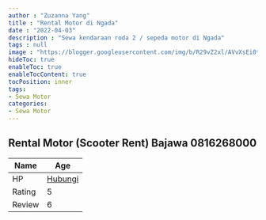 ```yaml
---
author : "Zuzanna Yang"
title : "Rental Motor di Ngada"
date : "2022-04-03"
description : "Sewa kendaraan roda 2 / sepeda motor di Ngada"
tags : null
image : "https://blogger.googleusercontent.com/img/b/R29vZ2xl/AVvXsEi0td88eVe04IP5SHi9dtbLYqJGRcghjYZpByKKjCQN9V1eE35jcYJetM3vJFK2eOEUCQ05cxyvjlnpO0kdA5T3YY7SGcJaVOuKpxT9HDKjBTDGvoSVqe94Pl4i5GKlsS6_lNJ7ACNedM90-55oxUNbcfNW8a4UUM5AFvkbK_0fprfXcXieiLmatFooMQ/w300-h200/rental-motor-di-ngada.png"
hideToc: true
enableToc: true
enableTocContent: true
tocPosition: inner
tags:
- Sewa Motor
categories:
- Sewa Motor
---
```



## Rental Motor (Scooter Rent) Bajawa 0816268000

Name | Age
--------|------
HP | [Hubungi](https://pcandroidplayer.blogspot.com/?clayads=https://getnumber.ndower.dev?phone=MDgyMzMwNjE5NjE5)
Rating | 5
Review | 6


